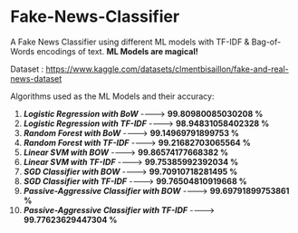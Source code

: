 # Fake-News-Classifier
A Fake News Classifier using different ML models with TF-IDF &amp; Bag-of-Words encodings of text. **ML Models are magical!**

Dataset : https://www.kaggle.com/datasets/clmentbisaillon/fake-and-real-news-dataset

Algorithms used as the ML Models and their accuracy:
1. ***Logistic Regression with BoW*** ----> **99.80980085030208 %**
2. ***Logistic Regression with TF-IDF*** ----> **98.94831058402328 %**
3. ***Random Forest with BoW*** ----> **99.14969791899753 %**
4. ***Random Forest with TF-IDF*** ----> **99.21682703065564 %**
5. ***Linear SVM with BOW*** ----> **99.86574177668382 %**
6. ***Linear SVM with TF-IDF*** ----> **99.75385992392034 %**
7. ***SGD Classifier with BOW*** ----> **99.70910718281495 %**
8. ***SGD Classifier with TF-IDF*** ----> **99.76504810919668 %**
9. ***Passive-Aggressive Classifier with BOW*** ----> **99.69791899753861 %**
10. ***Passive-Aggressive Classifier with TF-IDF*** ----> **99.77623629447304 %**



